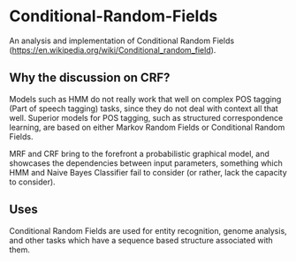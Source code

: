 # Conditional-Random-Fields
An analysis and implementation of Conditional Random Fields (https://en.wikipedia.org/wiki/Conditional_random_field).


## Why the discussion on CRF?

Models such as HMM do not really work that well on complex POS tagging (Part of speech tagging) tasks, since they do not deal with context all that well. Superior models for POS tagging, such as structured correspondence learning, are based on either Markov Random Fields or Conditional Random Fields.

MRF and CRF bring to the forefront a probabilistic graphical model, and showcases the dependencies between input parameters, something which HMM and Naive Bayes Classifier fail to consider (or rather, lack the capacity to consider).


## Uses

Conditional Random Fields are used for entity recognition, genome analysis, and other tasks which have a sequence based structure associated with them.
